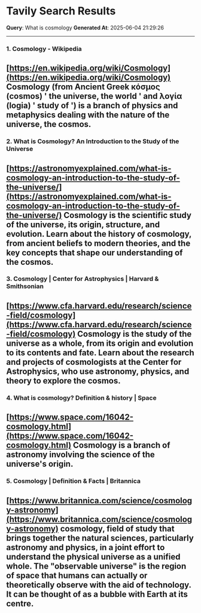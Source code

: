 # Tavily Search Results
**Query**: What is cosmology
**Generated At**: 2025-06-04 21:29:26

---

### 1. Cosmology - Wikipedia
[https://en.wikipedia.org/wiki/Cosmology](https://en.wikipedia.org/wiki/Cosmology)
Cosmology (from Ancient Greek κόσμος (cosmos) ' the universe, the world ' and λογία (logia) ' study of ') is a branch of physics and metaphysics dealing with the nature of the universe, the cosmos.
---

### 2. What is Cosmology? An Introduction to the Study of the Universe
[https://astronomyexplained.com/what-is-cosmology-an-introduction-to-the-study-of-the-universe/](https://astronomyexplained.com/what-is-cosmology-an-introduction-to-the-study-of-the-universe/)
Cosmology is the scientific study of the universe, its origin, structure, and evolution. Learn about the history of cosmology, from ancient beliefs to modern theories, and the key concepts that shape our understanding of the cosmos.
---

### 3. Cosmology | Center for Astrophysics | Harvard & Smithsonian
[https://www.cfa.harvard.edu/research/science-field/cosmology](https://www.cfa.harvard.edu/research/science-field/cosmology)
Cosmology is the study of the universe as a whole, from its origin and evolution to its contents and fate. Learn about the research and projects of cosmologists at the Center for Astrophysics, who use astronomy, physics, and theory to explore the cosmos.
---

### 4. What is cosmology? Definition & history | Space
[https://www.space.com/16042-cosmology.html](https://www.space.com/16042-cosmology.html)
Cosmology is a branch of astronomy involving the science of the universe's origin.
---

### 5. Cosmology | Definition & Facts | Britannica
[https://www.britannica.com/science/cosmology-astronomy](https://www.britannica.com/science/cosmology-astronomy)
cosmology, field of study that brings together the natural sciences, particularly astronomy and physics, in a joint effort to understand the physical universe as a unified whole. The "observable universe" is the region of space that humans can actually or theoretically observe with the aid of technology. It can be thought of as a bubble with Earth at its centre.
---